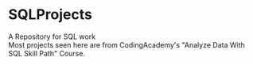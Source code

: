 # SQLProjects
A Repository for SQL work <br>
Most projects seen here are from CodingAcademy's "Analyze Data With SQL Skill Path" Course.
